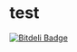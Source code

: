 test
====

[![Bitdeli Badge](https://d2weczhvl823v0.cloudfront.net/testuser9/test/trend.png)](https://bitdeli.com/free "Bitdeli Badge")


